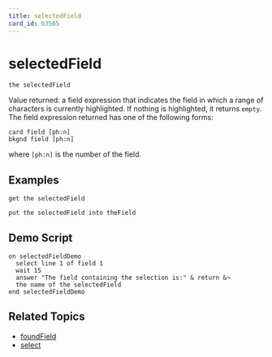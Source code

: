 ```yaml
---
title: selectedField
card_id: 63565
---
```


# selectedField

```
the selectedField
```

Value returned: a field expression that indicates the field in which a range of characters is currently highlighted. If nothing is highlighted, it returns `empty`. The field expression returned has one of the following forms:

```
card field [ph:n]
bkgnd field [ph:n]
```

where `[ph:n]` is the number of the field.

## Examples

```
get the selectedField

put the selectedField into theField
```

## Demo Script

```
on selectedFieldDemo
  select line 1 of field 1
  wait 15
  answer "The field containing the selection is:" & return &¬
  the name of the selectedField
end selectedFieldDemo
```

## Related Topics

* [foundField](/HyperTalkReference/functions/foundField)
* [select](/HyperTalkReference/commands/select)
